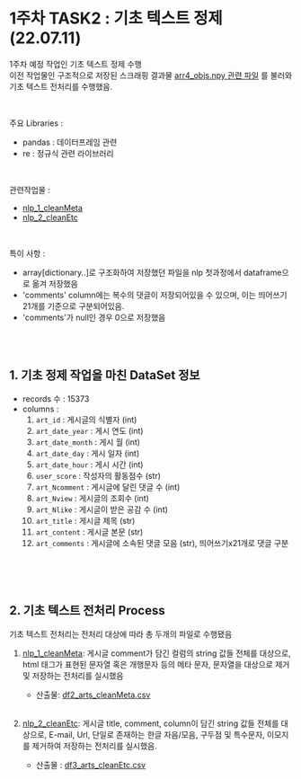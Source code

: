 # 1주차 TASK2 : 기초 텍스트 정제 (22.07.11)
1주차 예정 작업인 기초 텍스트 정제 수행 <br>
이전 작업물인 구조적으로 저장된 스크래핑 결과물 [arr4_objs.npy 관련 파일](https://github.com/ABizCho/SMA_2022summerProject/blob/main/scrap_4_getArticleHtmls.py) 를 불러와 기초 텍스트 전처리를  수행했음.

<br>

주요 Libraries : 
- pandas : 데이터프레임 관련
- re : 정규식 관련 라이브러리

<br>

관련작업물 : 
- [nlp_1_cleanMeta](https://github.com/ABizCho/SMA_2022summerProject/blob/main/nlp_1_cleanMeta.py)
- [nlp_2_cleanEtc](https://github.com/ABizCho/SMA_2022summerProject/blob/main/nlp_2_cleanEtc.py)

<br>

특이 사항 : 
- array[dictionary..]로 구조화하여 저장했던 파일을 nlp 첫과정에서 dataframe으로 옮겨 저장했음
- 'comments' column에는 복수의 댓글이 저장되어있을 수 있으며, 이는 띄어쓰기 21개를 기준으로 구분되어있음.
- 'comments'가 null인 경우 0으로 저장했음

<br><br>

## 1. 기초 정제 작업을 마친 DataSet 정보
- records 수 : 15373
- columns :
    1. `art_id` : 게시글의 식별자 (int)
    2. `art_date_year` : 게시 연도 (int)
    3. `art_date_month` : 게시 월 (int)
    4. `art_date_day` : 게시 일자 (int)
    5. `art_date_hour` : 게시 시간 (int)
    6. `user_score` : 작성자의 활동점수 (str)
    7. `art_Ncomment` : 게시글에 달린 댓글 수 (int)
    8. `art_Nview` : 게시글의 조회수 (int)
    9. `art_Nlike` : 게시글이 받은 공감 수  (int)
    10. `art_title` : 게시글 제목  (str)
    11. `art_content` : 게시글 본문 (str)
    12. `art_comments` : 게시글에 소속된 댓글 모음 (str), 띄어쓰기x21개로 댓글 구분


<br><br><br>

## 2. 기초 텍스트 전처리 Process
기초 텍스트 전처리는 전처리 대상에 따라 총 두개의 파일로 수행됐음 

1. [nlp_1_cleanMeta](https://github.com/ABizCho/SMA_2022summerProject/blob/main/nlp_1_cleanMeta.py): 게시글 comment가 담긴 컬럼의 string 값들 전체를 대상으로, html 태그가 표현된 문자열 혹은 개행문자 등의 메타 문자, 문자열을 대상으로 제거 및 저장하는 전처리를 실시했음
    - 산출물: [df2_arts_cleanMeta.csv](https://github.com/ABizCho/SMA_2022summerProject/blob/main/df2_arts_cleanMeta.csv)
<br><br>

2. [nlp_2_cleanEtc](https://github.com/ABizCho/SMA_2022summerProject/blob/main/nlp_2_cleanEtc.py): 
게시글 title, comment, column이 담긴 string 값들 전체를 대상으로, E-mail, Url, 단일로 존재하는 한글 자음/모음, 구두점 및 특수문자, 이모지 를 제거하여 저장하는 전처리를 실시했음.
    - 산출물 : [df3_arts_cleanEtc.csv](https://github.com/ABizCho/SMA_2022summerProject/blob/79bdc0a0c1064c779a7a9b67b52f659cb733b568/df3_artsCleanEtc.csv)

